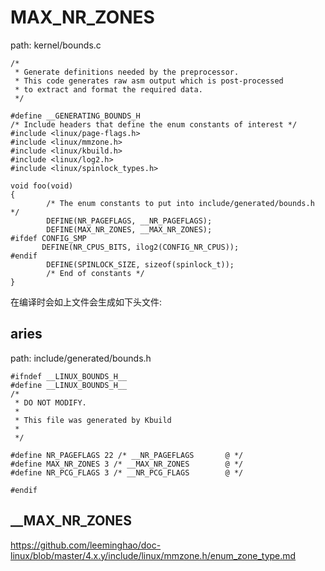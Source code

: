 MAX_NR_ZONES
========================================

path: kernel/bounds.c
```
/*
 * Generate definitions needed by the preprocessor.
 * This code generates raw asm output which is post-processed
 * to extract and format the required data.
 */

#define __GENERATING_BOUNDS_H
/* Include headers that define the enum constants of interest */
#include <linux/page-flags.h>
#include <linux/mmzone.h>
#include <linux/kbuild.h>
#include <linux/log2.h>
#include <linux/spinlock_types.h>

void foo(void)
{
        /* The enum constants to put into include/generated/bounds.h */
        DEFINE(NR_PAGEFLAGS, __NR_PAGEFLAGS);
        DEFINE(MAX_NR_ZONES, __MAX_NR_ZONES);
#ifdef CONFIG_SMP
       DEFINE(NR_CPUS_BITS, ilog2(CONFIG_NR_CPUS));
#endif
        DEFINE(SPINLOCK_SIZE, sizeof(spinlock_t));
        /* End of constants */
}
```

在编译时会如上文件会生成如下头文件:

aries
----------------------------------------

path: include/generated/bounds.h
```
#ifndef __LINUX_BOUNDS_H__
#define __LINUX_BOUNDS_H__
/*
 * DO NOT MODIFY.
 *
 * This file was generated by Kbuild
 *
 */

#define NR_PAGEFLAGS 22 /* __NR_PAGEFLAGS       @ */
#define MAX_NR_ZONES 3 /* __MAX_NR_ZONES        @ */
#define NR_PCG_FLAGS 3 /* __NR_PCG_FLAGS        @ */

#endif
```

__MAX_NR_ZONES
----------------------------------------

https://github.com/leeminghao/doc-linux/blob/master/4.x.y/include/linux/mmzone.h/enum_zone_type.md
